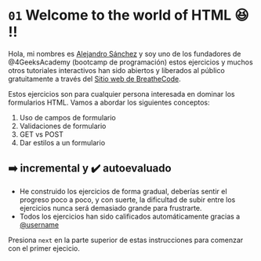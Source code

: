 
# `01` Welcome to the world of HTML 😆 !!

Hola, mi nombres es [Alejandro Sánchez](http://alesanchezr.com) y soy uno de los fundadores de @4GeeksAcademy (bootcamp de programación) estos ejercicios y muchos otros tutoriales interactivos han sido abiertos y liberados al público gratuitamente a través del [Sitio web de BreatheCode](www.BreatheCo.de).

Estos ejercicios son para cualquier persona interesada en dominar los formularios HTML. Vamos a abordar los siguientes conceptos:

1. Uso de campos de formulario
2. Validaciones de formulario
3. GET vs POST
4. Dar estilos a un formulario

## ➡️ incremental y ✔️ autoevaluado

- He construido los ejercicios de forma gradual, deberías sentir el progreso poco a poco, y con suerte, la dificultad de subir entre los ejercicios nunca será demasiado grande para frustrarte.
- Todos los ejercicios han sido calificados automáticamente gracias a [@username](https://github.com/haydavid23)

Presiona `next` en la parte superior de estas instrucciones para comenzar con el primer ejecicio.